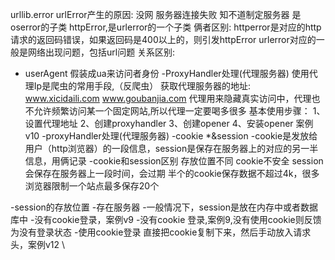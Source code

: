 urllib.error
    urlError产生的原因:
        没网
        服务器连接失败
        知不道制定服务器
        是oserror的子类
      httpError,是urlerror的一个子类
    俩者区别:
        httperror是对应的http请求的返回码错误，如果返回码是400以上的，则引发httpError
        urlerror对应的一般是网络出现问题，包括url问题
        关系区别:
 - userAgent
    假装成ua来访问者身份
  -ProxyHandler处理(代理服务器)
    使用代理Ip是爬虫的常用手段,（反爬虫）
    获取代理服务器的地址:
                      www.xicidaili.com
                      www.goubanjia.com
     代理用来隐藏真实访问中，代理也不允许频繁访问某一个固定网站,所以代理一定要喝多很多
     基本使用步骤：
        1、设置代理地址
        2、创建proxyhandler
        3、创建opener
        4、安装opener
       案例v10
    -proxyHandler处理(代理服务器)
 -cookie *&session
    -cookie是发放给用户（http浏览器）的一段信息，session是保存在服务器上的对应的另一半信息，用俩记录
 -cookie和session区别
    存放位置不同
    cookie不安全
    session会保存在服务器上一段时间，会过期
    半个的cookie保存数据不超过4k，很多浏览器限制一个站点最多保存20个
    
 -session的存放位置
    -存在服务器
    -一般情况下，session是放在内存中或者数据库中
    -没有cookie登录，案例v9
    -没有cookie 登录,案例9,没有使用cookie则反馈为没有登录状态
 -使用cookie登录
       直接把cookie复制下来，然后手动放入请求头，案例v12
       \
    
    
        
    
    